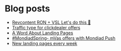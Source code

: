 # Blog posts
<!-- BLOG-POST-LIST:START -->
- [Revcontent RON + VSL Let&#39;s do this 🚀](https://afflift.com/f/threads/revcontent-ron-vsl-lets-do-this-%F0%9F%9A%80.9662/)
- [Traffic type for clickdealer offers](https://afflift.com/f/threads/traffic-type-for-clickdealer-offers.10481/)
- [A Word About Landing Pages](https://afflift.com/f/threads/a-word-about-landing-pages.6908/)
- [#MondiadSpring- mVas offers with Mondiad Push](https://afflift.com/f/threads/mondiadspring-mvas-offers-with-mondiad-push.10480/)
- [New landing pages every week](https://afflift.com/f/threads/new-landing-pages-every-week.10479/)
<!-- BLOG-POST-LIST:END -->

